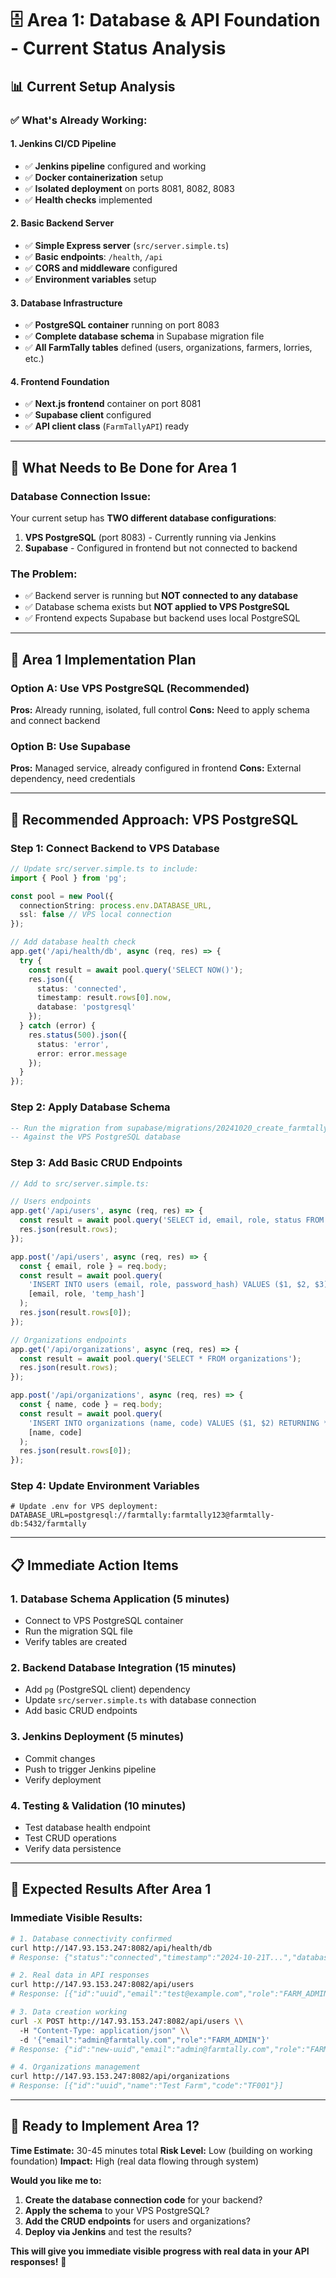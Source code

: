 # 🗄️ Area 1: Database & API Foundation - Current Status Analysis

## 📊 **Current Setup Analysis**

### **✅ What's Already Working:**

#### **1. Jenkins CI/CD Pipeline**
- ✅ **Jenkins pipeline** configured and working
- ✅ **Docker containerization** setup
- ✅ **Isolated deployment** on ports 8081, 8082, 8083
- ✅ **Health checks** implemented

#### **2. Basic Backend Server**
- ✅ **Simple Express server** (`src/server.simple.ts`)
- ✅ **Basic endpoints**: `/health`, `/api`
- ✅ **CORS and middleware** configured
- ✅ **Environment variables** setup

#### **3. Database Infrastructure**
- ✅ **PostgreSQL container** running on port 8083
- ✅ **Complete database schema** in Supabase migration file
- ✅ **All FarmTally tables** defined (users, organizations, farmers, lorries, etc.)

#### **4. Frontend Foundation**
- ✅ **Next.js frontend** container on port 8081
- ✅ **Supabase client** configured
- ✅ **API client class** (`FarmTallyAPI`) ready

---

## 🎯 **What Needs to Be Done for Area 1**

### **Database Connection Issue:**
Your current setup has **TWO different database configurations**:

1. **VPS PostgreSQL** (port 8083) - Currently running via Jenkins
2. **Supabase** - Configured in frontend but not connected to backend

### **The Problem:**
- ✅ Backend server is running but **NOT connected to any database**
- ✅ Database schema exists but **NOT applied to VPS PostgreSQL**
- ✅ Frontend expects Supabase but backend uses local PostgreSQL

---

## 🔧 **Area 1 Implementation Plan**

### **Option A: Use VPS PostgreSQL (Recommended)**
**Pros:** Already running, isolated, full control
**Cons:** Need to apply schema and connect backend

### **Option B: Use Supabase**
**Pros:** Managed service, already configured in frontend
**Cons:** External dependency, need credentials

---

## 🚀 **Recommended Approach: VPS PostgreSQL**

### **Step 1: Connect Backend to VPS Database**
```typescript
// Update src/server.simple.ts to include:
import { Pool } from 'pg';

const pool = new Pool({
  connectionString: process.env.DATABASE_URL,
  ssl: false // VPS local connection
});

// Add database health check
app.get('/api/health/db', async (req, res) => {
  try {
    const result = await pool.query('SELECT NOW()');
    res.json({
      status: 'connected',
      timestamp: result.rows[0].now,
      database: 'postgresql'
    });
  } catch (error) {
    res.status(500).json({
      status: 'error',
      error: error.message
    });
  }
});
```

### **Step 2: Apply Database Schema**
```sql
-- Run the migration from supabase/migrations/20241020_create_farmtally_tables.sql
-- Against the VPS PostgreSQL database
```

### **Step 3: Add Basic CRUD Endpoints**
```typescript
// Add to src/server.simple.ts:

// Users endpoints
app.get('/api/users', async (req, res) => {
  const result = await pool.query('SELECT id, email, role, status FROM users');
  res.json(result.rows);
});

app.post('/api/users', async (req, res) => {
  const { email, role } = req.body;
  const result = await pool.query(
    'INSERT INTO users (email, role, password_hash) VALUES ($1, $2, $3) RETURNING *',
    [email, role, 'temp_hash']
  );
  res.json(result.rows[0]);
});

// Organizations endpoints
app.get('/api/organizations', async (req, res) => {
  const result = await pool.query('SELECT * FROM organizations');
  res.json(result.rows);
});

app.post('/api/organizations', async (req, res) => {
  const { name, code } = req.body;
  const result = await pool.query(
    'INSERT INTO organizations (name, code) VALUES ($1, $2) RETURNING *',
    [name, code]
  );
  res.json(result.rows[0]);
});
```

### **Step 4: Update Environment Variables**
```env
# Update .env for VPS deployment:
DATABASE_URL=postgresql://farmtally:farmtally123@farmtally-db:5432/farmtally
```

---

## 📋 **Immediate Action Items**

### **1. Database Schema Application** (5 minutes)
- Connect to VPS PostgreSQL container
- Run the migration SQL file
- Verify tables are created

### **2. Backend Database Integration** (15 minutes)
- Add `pg` (PostgreSQL client) dependency
- Update `src/server.simple.ts` with database connection
- Add basic CRUD endpoints

### **3. Jenkins Deployment** (5 minutes)
- Commit changes
- Push to trigger Jenkins pipeline
- Verify deployment

### **4. Testing & Validation** (10 minutes)
- Test database health endpoint
- Test CRUD operations
- Verify data persistence

---

## 🎯 **Expected Results After Area 1**

### **Immediate Visible Results:**
```bash
# 1. Database connectivity confirmed
curl http://147.93.153.247:8082/api/health/db
# Response: {"status":"connected","timestamp":"2024-10-21T...","database":"postgresql"}

# 2. Real data in API responses
curl http://147.93.153.247:8082/api/users
# Response: [{"id":"uuid","email":"test@example.com","role":"FARM_ADMIN"}]

# 3. Data creation working
curl -X POST http://147.93.153.247:8082/api/users \\
  -H "Content-Type: application/json" \\
  -d '{"email":"admin@farmtally.com","role":"FARM_ADMIN"}'
# Response: {"id":"new-uuid","email":"admin@farmtally.com","role":"FARM_ADMIN"}

# 4. Organizations management
curl http://147.93.153.247:8082/api/organizations
# Response: [{"id":"uuid","name":"Test Farm","code":"TF001"}]
```

---

## 🚀 **Ready to Implement Area 1?**

**Time Estimate:** 30-45 minutes total
**Risk Level:** Low (building on working foundation)
**Impact:** High (real data flowing through system)

**Would you like me to:**
1. **Create the database connection code** for your backend?
2. **Apply the schema** to your VPS PostgreSQL?
3. **Add the CRUD endpoints** for users and organizations?
4. **Deploy via Jenkins** and test the results?

**This will give you immediate visible progress with real data in your API responses!** 🎯